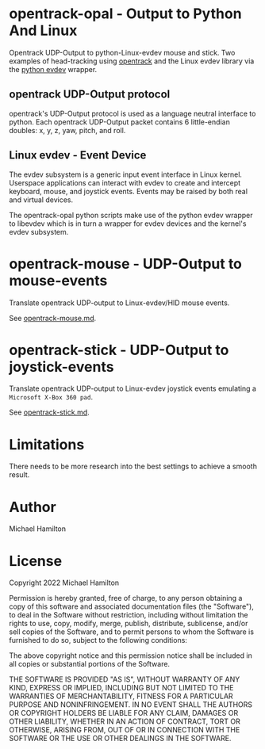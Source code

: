 
opentrack-opal - Output to Python And Linux 
===========================================

Opentrack UDP-Output to python-Linux-evdev mouse and stick.  Two examples
of head-tracking using [opentrack](https://github.com/opentrack/opentrack/blob/master/README.md)
and the Linux evdev library via the [python evdev](https://python-evdev.readthedocs.io/en/latest/) wrapper.

opentrack UDP-Output protocol
-----------------------------

opentrack's UDP-Output protocol is used as a language neutral interface
to python.  Each opentrack UDP-Output packet contains 6 little-endian 
doubles: x, y, z, yaw, pitch, and roll.

Linux evdev - Event Device
--------------------------

The evdev subsystem is a generic input event interface in Linux kernel.
Userspace applications can interact with evdev to create and intercept
keyboard, mouse, and joystick events.  Events may be raised by both
real and virtual devices.

The opentrack-opal python scripts make use of the python evdev wrapper
to libevdev which is in turn a wrapper for evdev devices and the kernel's
evdev subsystem.   

opentrack-mouse - UDP-Output to mouse-events
============================================

Translate opentrack UDP-output to Linux-evdev/HID mouse 
events.

See [opentrack-mouse.md](opentrack-mouse.md).

opentrack-stick - UDP-Output to joystick-events
===============================================

Translate opentrack UDP-output to Linux-evdev joystick events
emulating a `Microsoft X-Box 360 pad`.

See [opentrack-stick.md](opentrack-stick.md).

Limitations
===========

There needs to be more research into the best settings to 
achieve a smooth result.

Author
======

Michael Hamilton

License
=======

Copyright 2022 Michael Hamilton

Permission is hereby granted, free of charge, to any person obtaining a
copy of this software and associated documentation files (the "Software"),
to deal in the Software without restriction, including without limitation
the rights to use, copy, modify, merge, publish, distribute, sublicense,
and/or sell copies of the Software, and to permit persons to whom the
Software is furnished to do so, subject to the following conditions:

The above copyright notice and this permission notice shall be included
in all copies or substantial portions of the Software.

THE SOFTWARE IS PROVIDED "AS IS", WITHOUT WARRANTY OF ANY KIND, EXPRESS OR
IMPLIED, INCLUDING BUT NOT LIMITED TO THE WARRANTIES OF MERCHANTABILITY,
FITNESS FOR A PARTICULAR PURPOSE AND NONINFRINGEMENT. IN NO EVENT SHALL
THE AUTHORS OR COPYRIGHT HOLDERS BE LIABLE FOR ANY CLAIM, DAMAGES OR OTHER
LIABILITY, WHETHER IN AN ACTION OF CONTRACT, TORT OR OTHERWISE, ARISING FROM,
OUT OF OR IN CONNECTION WITH THE SOFTWARE OR THE USE OR OTHER DEALINGS IN THE
SOFTWARE.
